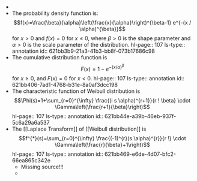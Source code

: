 -
- The probability density function is: $$f(x)=\frac{\beta}{\alpha}\left(\frac{x}{\alpha}\right)^{\beta-1} e^{-(x / \alpha)^{\beta}}$$ for $x>0$ and $f(x) =0$ for $x≤0$, where $β>0$ is the shape parameter and $α>0$ is the scale parameter of the distribution.
  hl-page:: 107
  ls-type:: annotation
  id:: 621bb3b9-21a3-41b3-bb8f-073b17686c98
- The cumulative distribution function is $$F(x)=1-e^{-(x / \alpha)^{\beta}}$$ for $x≥0$, and $F(x) =0$ for $x<0$.
  hl-page:: 107
  ls-type:: annotation
  id:: 621bb406-7ad1-4768-b31e-8a0af3dcc198
- The characteristic function of Weibull distribution is $$\Phi(s)=1+\sum_{r=0}^{\infty} \frac{(i s \alpha)^{r+1}}{r ! \beta} \cdot \Gamma\left(\frac{r+1}{\beta}\right)$$
  hl-page:: 107
  ls-type:: annotation
  id:: 621bb44e-a39b-46eb-937f-5c6a29a6a537
- The [[Laplace Transform]] of [[Weibull distribution]] is $$f^{*}(s)=\sum_{r=0}^{\infty} \frac{(-1)^{r}(s \alpha)^{r}}{r !} \cdot \Gamma\left(\frac{r}{\beta}+1\right)$$
  hl-page:: 107
  ls-type:: annotation
  id:: 621bb469-e6de-4d07-bfc2-66ea865c342e
	- Missing source!!!
	-